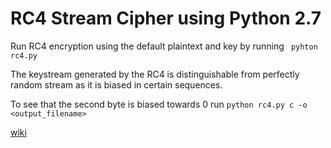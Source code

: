 # RC4 Stream Cipher using Python 2.7

Run RC4 encryption using the default plaintext and key by running ` pyhton rc4.py`


The keystream generated by the RC4 is distinguishable from perfectly random stream as it is biased in certain sequences.

To see that the second byte is biased towards 0 run ` python rc4.py c -o <output_filename> `


[wiki](https://en.wikipedia.org/wiki/RC4#Biased_outputs_of_the_RC4)



